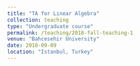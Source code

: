 ```yaml
---
title: "TA for Linear Algebra"
collection: teaching
type: "Undergraduate course"
permalink: /teaching/2018-fall-teaching-1
venue: "Bahcesehir University"
date: 2018-09-09
location: "Istanbul, Turkey"
---
```

